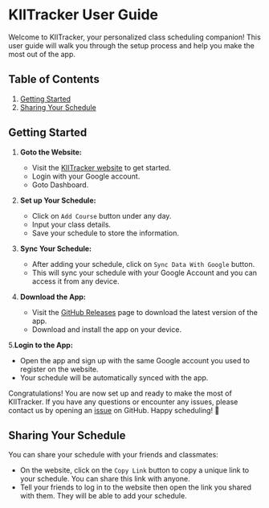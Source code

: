 # KIITracker User Guide

Welcome to KIITracker, your personalized class scheduling companion! This user guide will walk you through the setup
process and help you make the most out of the app.

## Table of Contents

1. [Getting Started](#getting-started)
2. [Sharing Your Schedule](#sharing-your-schedule)

## Getting Started

1. **Goto the Website:**
    - Visit the [KIITracker website](https://kiitracker.dead8309.xyz) to get started.
    - Login with your Google account.
    - Goto Dashboard.

2. **Set up Your Schedule:**
    - Click on `Add Course` button under any day.
    - Input your class details.
    - Save your schedule to store the information.

3. **Sync Your Schedule:**
    - After adding your schedule, click on `Sync Data With Google` button.
    - This will sync your schedule with your Google Account and you can access it from any device.

4. **Download the App:**
    - Visit the [GitHub Releases](https://github.com/dead8309/kiitracker-app/releases/latest) page to download the
      latest version of the app.
    - Download and install the app on your device.

5.**Login to the App:**
- Open the app and sign up with the same Google account you used to register on the website.
- Your schedule will be automatically synced with the app.

Congratulations! You are now set up and ready to make the most of KIITracker. If you have any questions or encounter any
issues, please contact us by opening an [issue](https://github.com/dead8309/kiitracker-app/issues/new) on GitHub. Happy scheduling! 🚀

## Sharing Your Schedule

You can share your schedule with your friends and classmates:
   - On the website, click on the `Copy Link` button to copy a unique link to your schedule. You can share this link
     with anyone.
   - Tell your friends to log in to the website then open the link you shared with them. They will be able to add your
     schedule.
